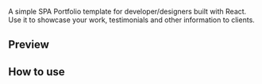 A simple SPA Portfolio template for developer/designers built with React. Use it to showcase your work, testimonials and other information to clients.

## Preview

## How to use
